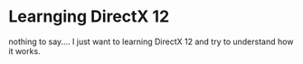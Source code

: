 # Learnging DirectX 12

nothing to say.... I just want to learning DirectX 12 and try to understand how it works.
